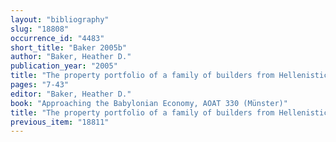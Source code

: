 ```yaml
---
layout: "bibliography"
slug: "18808"
occurrence_id: "4483"
short_title: "Baker 2005b"
author: "Baker, Heather D."
publication_year: "2005"
title: "The property portfolio of a family of builders from Hellenistic Uruk."
pages: "7-43"
editor: "Baker, Heather D."
book: "Approaching the Babylonian Economy, AOAT 330 (Münster)"
title: "The property portfolio of a family of builders from Hellenistic Uruk."
previous_item: "18811"
---
```

